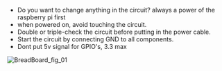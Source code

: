 - Do you want to change anything in the circuit? always a power of the raspberry pi first
- when powered on, avoid touching the circuit.
- Double or triple-check the circuit before putting in the power cable.
- Start the circuit by connecting GND to all components.
- Dont put 5v signal for GPIO's, 3.3 max


![BreadBoard_fig_01](https://github.com/Manikanta25055/Rasberry_Pi_5-/assets/69751652/12b36d2d-32d7-44f7-802f-820490dc7435)

